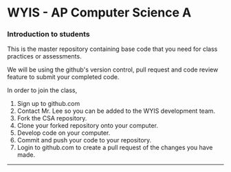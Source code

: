 # WYIS - AP Computer Science A

### Introduction to students

This is the master repository containing base code that you need for class practices or assessments.

We will be using the github's version control, pull request and code review feature to submit your completed code. 

In order to join the class, 

1. Sign up to github.com
2. Contact Mr. Lee so you can be added to the WYIS development team.
3. Fork the CSA repository. 
4. Clone your forked repository onto your computer.
5. Develop code on your computer.
6. Commit and push your code to your repository.
7. Login to github.com to create a pull request of the changes you have made.


---